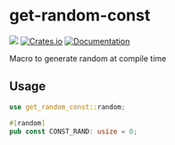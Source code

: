 # get-random-const

![](https://github.com/DoumanAsh/get-random-const/workflows/Rust/badge.svg)
[![Crates.io](https://img.shields.io/crates/v/get-random-const.svg)](https://crates.io/crates/get-random-const)
[![Documentation](https://docs.rs/get-random-const/badge.svg)](https://docs.rs/crate/get-random-const/)

Macro to generate random at compile time

## Usage

```rust
use get_random_const::random;

#[random]
pub const CONST_RAND: usize = 0;
```

